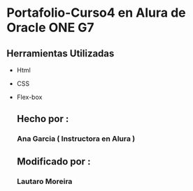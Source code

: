 # Portafolio-Curso4 en Alura de Oracle ONE G7

## Herramientas Utilizadas

* Html
* CSS
* Flex-box

  ## Hecho por :
  ### Ana Garcia ( Instructora en Alura )

  ## Modificado por :
  ### Lautaro Moreira
